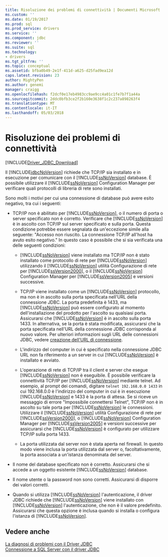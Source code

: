 ```yaml
---
title: Risoluzione dei problemi di connettività | Documenti Microsoft
ms.custom: ''
ms.date: 01/19/2017
ms.prod: sql
ms.prod_service: drivers
ms.service: ''
ms.component: jdbc
ms.reviewer: ''
ms.suite: sql
ms.technology:
- drivers
ms.tgt_pltfrm: ''
ms.topic: conceptual
ms.assetid: bfba0b49-2e1f-411d-a625-d25fad9ea12d
caps.latest.revision: 23
author: MightyPen
ms.author: genemi
manager: craigg
ms.openlocfilehash: f2dcf0e17eb4983cc9ae9cc4a01c1fe7b7f1a44a
ms.sourcegitcommit: 2ddc0bfb3ce2f2b160e3638f1c2c237a898263f4
ms.translationtype: MT
ms.contentlocale: it-IT
ms.lasthandoff: 05/03/2018
---
```

# <a name="troubleshooting-connectivity"></a>Risoluzione dei problemi di connettività
[!INCLUDE[Driver_JDBC_Download](../../includes/driver_jdbc_download.md)]

  Il [!INCLUDE[jdbcNoVersion](../../includes/jdbcnoversion_md.md)] richiede che TCP/IP sia installato e in esecuzione per comunicare con il [!INCLUDE[ssNoVersion](../../includes/ssnoversion_md.md)] database. È possibile utilizzare il [!INCLUDE[ssNoVersion](../../includes/ssnoversion_md.md)] Configuration Manager per verificare quali protocolli di libreria di rete sono installati.  
  
 Sono molti i motivi per cui una connessione di database può avere esito negativo, tra cui i seguenti:  
  
-   TCP/IP non è abilitato per [!INCLUDE[ssNoVersion](../../includes/ssnoversion_md.md)], o il numero di porta o server specificato non è corretto. Verificare che [!INCLUDE[ssNoVersion](../../includes/ssnoversion_md.md)] è in ascolto con TCP/IP sul server specificato e sulla porta. Questa condizione potrebbe essere segnalata da un'eccezione simile alla seguente: "Accesso non riuscito. La connessione TCP/IP all'host ha avuto esito negativo." In questo caso è possibile che si sia verificata una delle seguenti condizioni:  
  
    -   [!INCLUDE[ssNoVersion](../../includes/ssnoversion_md.md)] viene installato ma TCP/IP non è stato installato come protocollo di rete per [!INCLUDE[ssNoVersion](../../includes/ssnoversion_md.md)] utilizzando il [!INCLUDE[ssNoVersion](../../includes/ssnoversion_md.md)] utilità Configurazione di rete per [!INCLUDE[ssVersion2000](../../includes/ssversion2000_md.md)], o il [!INCLUDE[ssNoVersion](../../includes/ssnoversion_md.md)] Configuration Manager per [!INCLUDE[ssVersion2005](../../includes/ssversion2005_md.md)] e versioni successive.  
  
    -   TCP/IP viene installato come un [!INCLUDE[ssNoVersion](../../includes/ssnoversion_md.md)] protocollo, ma non è in ascolto sulla porta specificata nell'URL della connessione JDBC. La porta predefinita è 1433, ma [!INCLUDE[ssNoVersion](../../includes/ssnoversion_md.md)] può essere configurato al momento dell'installazione del prodotto per l'ascolto su qualsiasi porta. Assicurarsi che [!INCLUDE[ssNoVersion](../../includes/ssnoversion_md.md)] è in ascolto sulla porta 1433. In alternativa, se la porta è stata modificata, assicurarsi che la porta specificata nell'URL della connessione JDBC corrisponda al nuovo valore. Per ulteriori informazioni sugli URL delle connessioni JDBC, vedere [creazione dell'URL di connessione](../../connect/jdbc/building-the-connection-url.md).  
  
    -   L'indirizzo del computer in cui è specificato nella connessione JDBC URL non fa riferimento a un server in cui [!INCLUDE[ssNoVersion](../../includes/ssnoversion_md.md)] è installato e avviato.  
  
    -   L'operazione di rete di TCP/IP tra il client e server che esegue [!INCLUDE[ssNoVersion](../../includes/ssnoversion_md.md)] non è eseguibile. È possibile verificare la connettività TCP/IP per [!INCLUDE[ssNoVersion](../../includes/ssnoversion_md.md)] mediante telnet. Ad esempio, al prompt dei comandi, digitare `telnet 192.168.0.0 1433` in cui 192.168.0.0 è l'indirizzo del computer in cui è in esecuzione [!INCLUDE[ssNoVersion](../../includes/ssnoversion_md.md)] e 1433 è la porta di attesa. Se si riceve un messaggio di errore "Impossibile connettersi Telnet", TCP/IP non è in ascolto su tale porta per [!INCLUDE[ssNoVersion](../../includes/ssnoversion_md.md)] le connessioni. Utilizzare il [!INCLUDE[ssNoVersion](../../includes/ssnoversion_md.md)] utilità Configurazione di rete per [!INCLUDE[ssVersion2000](../../includes/ssversion2000_md.md)], o [!INCLUDE[ssNoVersion](../../includes/ssnoversion_md.md)] Configuration Manager per [!INCLUDE[ssVersion2005](../../includes/ssversion2005_md.md)] e versioni successive per assicurarsi che [!INCLUDE[ssNoVersion](../../includes/ssnoversion_md.md)] è configurato per utilizzare TCP/IP sulla porta 1433.  
  
    -   La porta utilizzata dal server non è stata aperta nel firewall. In questo modo viene inclusa la porta utilizzata dal server o, facoltativamente, la porta associata a un'istanza denominata del server.  
  
-   Il nome del database specificato non è corretto. Assicurarsi che si accede a un oggetto esistente [!INCLUDE[ssNoVersion](../../includes/ssnoversion_md.md)] database.  
  
-   Il nome utente o la password non sono corretti. Assicurarsi di disporre dei valori corretti.  
  
-   Quando si utilizza [!INCLUDE[ssNoVersion](../../includes/ssnoversion_md.md)] l'autenticazione, il driver JDBC richiede che [!INCLUDE[ssNoVersion](../../includes/ssnoversion_md.md)] viene installato con [!INCLUDE[ssNoVersion](../../includes/ssnoversion_md.md)] l'autenticazione, che non è il valore predefinito. Assicurarsi che questa opzione è inclusa quando si installa o configura l'istanza di [!INCLUDE[ssNoVersion](../../includes/ssnoversion_md.md)].  
  
## <a name="see-also"></a>Vedere anche  
 [La diagnosi di problemi con il Driver JDBC](../../connect/jdbc/diagnosing-problems-with-the-jdbc-driver.md)   
 [Connessione a SQL Server con il driver JDBC](../../connect/jdbc/connecting-to-sql-server-with-the-jdbc-driver.md)  
  
  
